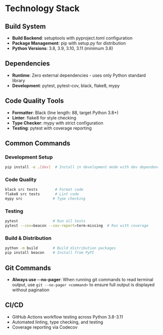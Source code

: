 # Technology Stack

## Build System
- **Build Backend**: setuptools with pyproject.toml configuration
- **Package Management**: pip with setup.py for distribution
- **Python Versions**: 3.8, 3.9, 3.10, 3.11 (minimum 3.8)

## Dependencies
- **Runtime**: Zero external dependencies - uses only Python standard library
- **Development**: pytest, pytest-cov, black, flake8, mypy

## Code Quality Tools
- **Formatter**: Black (line length: 88, target Python 3.8+)
- **Linter**: flake8 for style checking
- **Type Checker**: mypy with strict configuration
- **Testing**: pytest with coverage reporting

## Common Commands

### Development Setup
```bash
pip install -e .[dev]  # Install in development mode with dev dependencies
```

### Code Quality
```bash
black src tests        # Format code
flake8 src tests       # Lint code
mypy src              # Type checking
```

### Testing
```bash
pytest                # Run all tests
pytest --cov=beacon --cov-report=term-missing  # Run with coverage
```

### Build & Distribution
```bash
python -m build       # Build distribution packages
pip install beacon    # Install from PyPI
```

## Git Commands
- **Always use --no-pager**: When running git commands to read terminal output, use `git --no-pager <command>` to ensure full output is displayed without pagination

## CI/CD
- GitHub Actions workflow testing across Python 3.8-3.11
- Automated linting, type checking, and testing
- Coverage reporting via Codecov
